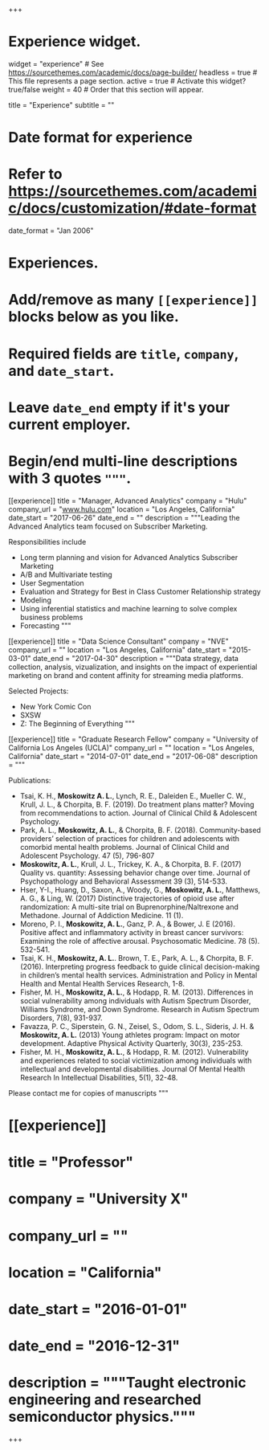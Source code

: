 +++
# Experience widget.
widget = "experience"  # See https://sourcethemes.com/academic/docs/page-builder/
headless = true  # This file represents a page section.
active = true  # Activate this widget? true/false
weight = 40  # Order that this section will appear.

title = "Experience"
subtitle = ""

# Date format for experience
#   Refer to https://sourcethemes.com/academic/docs/customization/#date-format
date_format = "Jan 2006"

# Experiences.
#   Add/remove as many `[[experience]]` blocks below as you like.
#   Required fields are `title`, `company`, and `date_start`.
#   Leave `date_end` empty if it's your current employer.
#   Begin/end multi-line descriptions with 3 quotes `"""`.
[[experience]]
  title = "Manager, Advanced Analytics"
  company = "Hulu"
  company_url = "www.hulu.com"
  location = "Los Angeles, California"
  date_start = "2017-06-26"
  date_end = ""
  description = """Leading the Advanced Analytics team focused on Subscriber Marketing.

  Responsibilities include
  
  * Long term planning and vision for Advanced Analytics Subscriber Marketing
  * A/B and Multivariate testing
  * User Segmentation
  * Evaluation and Strategy for Best in Class Customer Relationship strategy
  * Modeling
  * Using inferential statistics and machine learning to solve complex business problems
  * Forecasting
  """

[[experience]]
  title = "Data Science Consultant"
  company = "NVE"
  company_url = ""
  location = "Los Angeles, California"
  date_start = "2015-03-01"
  date_end = "2017-04-30"
  description = """Data strategy, data collection, analysis, vizualization, and insights on the impact of experiential marketing on brand and content affinity for streaming media platforms.

  Selected Projects: 

  * New York Comic Con
  * SXSW
  * Z: The Beginning of Everything
  """

  [[experience]] 
  title = "Graduate Research Fellow"
  company = "University of California Los Angeles (UCLA)"
  company_url = ""
  location = "Los Angeles, California"
  date_start = "2014-07-01"
  date_end = "2017-06-08"
  description = """

  Publications: 

  * Tsai, K. H., **Moskowitz A. L.**, Lynch, R. E., Daleiden E., Mueller C. W., Krull, J. L., & Chorpita, B. F. (2019). Do treatment plans matter? Moving from recommendations to action. Journal of Clinical Child & Adolescent Psychology.
  * Park, A. L., **Moskowitz, A. L.**, & Chorpita, B. F. (2018). Community-based providers’ selection of practices for children and adolescents with comorbid mental health problems. Journal of Clinical Child and Adolescent Psychology. 47 (5), 796-807
  * **Moskowitz, A. L.**, Krull, J. L., Trickey, K. A., & Chorpita, B. F. (2017) Quality vs. quantity: Assessing behavior change over time. Journal of Psychopathology and Behavioral Assessment 39 (3), 514-533.
  * Hser, Y-I., Huang, D., Saxon, A., Woody, G., **Moskowitz, A. L.**, Matthews, A. G., & Ling, W. (2017) Distinctive trajectories of opioid use after randomization: A multi-site trial on Buprenorphine/Naltrexone and Methadone. Journal of Addiction Medicine. 11 (1).
  * Moreno, P. I., **Moskowitz, A. L.**, Ganz, P. A., & Bower, J. E (2016). Positive affect and inflammatory activity in breast cancer survivors: Examining the role of affective arousal. Psychosomatic Medicine. 78 (5). 532-541.
  * Tsai, K. H., **Moskowitz, A. L.**. Brown, T. E., Park, A. L., & Chorpita, B. F. (2016). Interpreting progress feedback to guide clinical decision-making in children’s mental health services. Administration and Policy in Mental Health and Mental Health Services Research, 1-8.
  * Fisher, M. H., **Moskowitz, A. L.**, & Hodapp, R. M. (2013). Differences in social vulnerability among individuals with Autism Spectrum Disorder, Williams Syndrome, and Down Syndrome. Research in Autism Spectrum Disorders, 7(8), 931-937.
  * Favazza, P. C., Siperstein, G. N., Zeisel, S., Odom, S. L., Sideris, J. H. & **Moskowitz, A. L.** (2013) Young athletes program: Impact on motor development. Adaptive Physical Activity Quarterly, 30(3), 235-253.
  * Fisher, M. H., **Moskowitz, A. L.**, & Hodapp, R. M. (2012). Vulnerability and experiences related to social victimization among individuals with intellectual and developmental disabilities. Journal Of Mental Health Research In Intellectual Disabilities, 5(1), 32-48.  
  
  Please contact me for copies of manuscripts
  """



# [[experience]]
#  title = "Professor"
#  company = "University X"
#  company_url = ""
#  location = "California"
#  date_start = "2016-01-01"
#  date_end = "2016-12-31"
#  description = """Taught electronic engineering and researched semiconductor physics."""

+++
